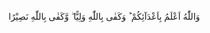 وَاللّٰهُ  اَعْلَمُ بِاَعْدَآئِكُمْ  ؕ  وَكَفٰى بِاللّٰهِ وَلِيًّا  ۖ  وَّكَفٰى بِاللّٰهِ نَصِيْرًا